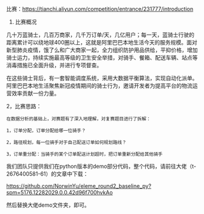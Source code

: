 比赛：https://tianchi.aliyun.com/competition/entrance/231777/introduction
1. 比赛概况

几十万蓝骑士，几百万商家，几千万订单/天，几亿用户；每一天，蓝骑士行驶的距离累计可以绕地球400圈以上，这就是阿里巴巴本地生活今天的服务规模。面对新型肺炎疫情，饿了么和广大商家一起，全力组织防护用品供给，平抑价格，增加骑士运力，持续实施最高等级的卫生安全举措，对骑手、餐箱、配送车辆、站点等消毒措施已全面升级，并进行专项督查。

在这些骑士背后，有一套智能调度系统，采用大数据平衡算法，实现自动化派单。阿里巴巴本地生活聚焦新冠疫情期间的骑士行为，邀请开发者为提高平台的物流运营效率贡献一份力量。

2，比赛思路：

	在数据分析的基础上，对赛题有了深入地理解，对复赛题目进行了拆解：
	
	1，订单分配，订单分配给哪一位骑手？
	
	2，路径规划，每一位骑手对于自己配送订单如何规划路线？
	
	3，订单重分配：当骑手的某个订单配送计划超时，把订单重新分配给其他骑手

我们团队只提供我们在python版本的demo部分代码，整个代码，请前往大佬（t-2676400581-61）的文章中下载：

https://github.com/NorwinYu/eleme_round2_baseline_py?spm=5176.12282029.0.0.42d96f700hvkAo

然后替换大佬demo文件夹，即可。
